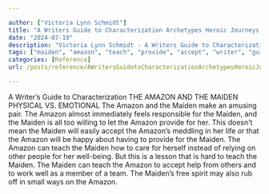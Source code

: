 ```yaml
---

author: ["Victoria Lynn Schmidt"]
title: "A Writers Guide to Characterization Archetypes Heroic Journeys and Other Elements of Dynamic Character Development - part0007_split_013.html"
date: "2024-07-19"
description: "Victoria Lynn Schmidt - A Writers Guide to Characterization Archetypes Heroic Journeys and Other Elements of Dynamic Character Development"
tags: ["maiden", "amazon", "teach", "provide", "accept", "writer", "guide", "characterization", "physical", "v", "emotional", "make", "amusing", "pair", "almost", "immediately", "feel", "responsible", "willing", "let", "mean", "easily", "meddling", "life", "happy"]
categories: [Reference]
url: /posts/reference/AWritersGuidetoCharacterizationArchetypesHeroicJourneysandOtherElementsofDynamicCharacterDevelopment-part0007split013html

---
```



A Writer’s Guide to Characterization
 THE AMAZON AND THE MAIDEN
PHYSICAL VS. EMOTIONAL
The Amazon and the Maiden make an amusing pair. The Amazon almost immediately feels responsible for the Maiden, and the Maiden is all too willing to let the Amazon provide for her. This doesn’t mean the Maiden will easily accept the Amazon’s meddling in her life or that the Amazon will be happy about having to provide for the Maiden.
The Amazon can teach the Maiden how to care for herself instead of relying on other people for her well-being. But this is a lesson that is hard to teach the Maiden.
The Maiden can teach the Amazon to accept help from others and to work well as a member of a team. The Maiden’s free spirit may also rub off in small ways on the Amazon.
